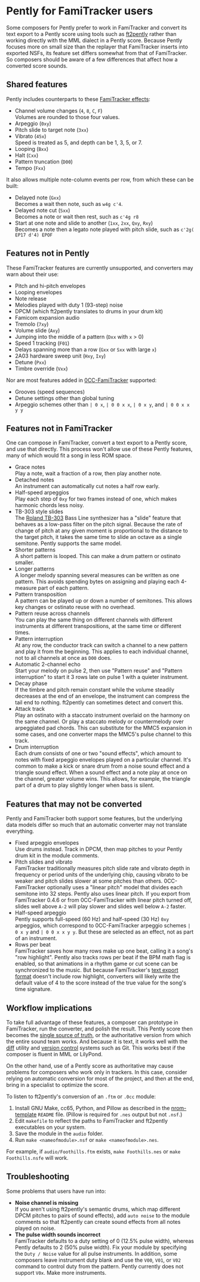 Pently for FamiTracker users
============================

Some composers for Pently prefer to work in FamiTracker and convert
its text export to a Pently score using tools such as [ft2pently]
rather than working directly with the MML dialect in a Pently score.
Because Pently focuses more on small size than the replayer that
FamiTracker inserts into exported NSFs, its feature set differs
somewhat from that of FamiTracker.  So composers should be aware
of a few differences that affect how a converted score sounds.

Shared features
---------------
Pently includes counterparts to these [FamiTracker effects]:

* Channel volume changes (`4`, `8`, `C`, `F`)  
  Volumes are rounded to those four values.
* Arpeggio (`0xy`)
* Pitch slide to target note (`3xx`)
* Vibrato (`45x`)  
  Speed is treated as 5, and depth can be 1, 3, 5, or 7.
* Looping (`Bxx`)
* Halt (`Cxx`)
* Pattern truncation (`D00`)
* Tempo (`Fxx`)

It also allows multiple note-column events per row, from which
these can be built:

* Delayed note (`Gxx`)  
  Becomes a wait then note, such as `w4g c'4`.
* Delayed note cut (`Sxx`)  
  Becomes a note or wait then rest, such as `c'4g r8`
* Start at one note and slide to another
  (`1xx`, `2xx`, `Qxy`, `Rxy`)  
  Becomes a note then a legato note played with pitch slide,
  such as `c'2g( EP17 d'4) EPOF`

Features not in Pently
----------------------
These FamiTracker features are currently unsupported, and
converters may warn about their use:

* Pitch and hi-pitch envelopes
* Looping envelopes
* Note release
* Melodies played with duty 1 (93-step) noise
* DPCM (which ft2pently translates to drums in your drum kit)
* Famicom expansion audio
* Tremolo (`7xy`)
* Volume slide (`Axy`)
* Jumping into the middle of a pattern (`Dxx` with `x` > 0)
* Speed 1 tracking (`F01`)
* Delays spanning more than a row (`Gxx` or `Sxx` with large `x`)
* 2A03 hardware sweep unit (`Hxy`, `Ixy`)
* Detune (`Pxx`)
* Timbre override (`Vxx`)

Nor are most features added in [0CC-FamiTracker] supported:

* Grooves (speed sequences)
* Detune settings other than global tuning
* Arpeggio schemes other than `| 0 x`, `| 0 0 x x`, `| 0 x y`, and
  `| 0 0 x x y y`

Features not in FamiTracker
---------------------------
One can compose in FamiTracker, convert a text export to a Pently
score, and use that directly.  This process won't allow use of these
Pently features, many of which would fit a song in less ROM space.

* Grace notes  
  Play a note, wait a fraction of a row, then play another note.
* Detached notes  
  An instrument can automatically cut notes a half row early.
* Half-speed arpeggios  
  Play each step of `0xy` for two frames instead of one, which makes
  harmonic chords less noisy.
* TB-303 style slides  
  The [Roland TB-303] Bass Line synthesizer has a "slide" feature
  that behaves as a low-pass filter on the pitch signal.  Because the
  rate of change of pitch at any given moment is proportional to the
  distance to the target pitch, it takes the same time to slide an
  octave as a single semitone.  Pently supports the same model.
* Shorter patterns  
  A short pattern is looped.  This can make a drum pattern or
  ostinato smaller.
* Longer patterns  
  A longer melody spanning several measures can be written as one
  pattern.  This avoids spending bytes on assigning and playing
  each 4-measure part of each pattern.
* Pattern transposition  
  A pattern can be played up or down a number of semitones.
  This allows key changes or ostinato reuse with no overhead.
* Pattern reuse across channels  
  You can play the same thing on different channels with different
  instruments at different transpositions, at the same time or
  different times.
* Pattern interruption  
  At any row, the conductor track can switch a channel to a new
  pattern and play it from the beginning.  This applies to each
  individual channel, not to all channels at once as `D00` does.
* Automatic 2-channel echo  
  Start your melody on pulse 2, then use "Pattern reuse" and "Pattern
  interruption" to start it 3 rows late on pulse 1 with a quieter
  instrument.
* Decay phase  
  If the timbre and pitch remain constant while the volume steadily
  decreases at the end of an envelope, the instrument can compress
  the tail end to nothing.  ft2pently can sometimes detect and
  convert this.
* Attack track  
  Play an ostinato with a staccato instrument overlaid on the
  harmony on the same channel.  Or play a staccato melody or
  countermelody over arpeggiated pad chords.  This can substitute
  for the MMC5 expansion in some cases, and one converter maps
  the MMC5's pulse channel to this track.
* Drum interruption  
  Each drum consists of one or two "sound effects", which amount to
  notes with fixed arpeggio envelopes played on a particular channel.
  It's common to make a kick or snare drum from a noise sound effect
  and a triangle sound effect.  When a sound effect and a note play
  at once on the channel, greater volume wins.  This allows, for
  example, the triangle part of a drum to play slightly longer when
  bass is silent.

Features that may not be converted
----------------------------------
Pently and FamiTracker both support some features, but the underlying
data models differ so much that an automatic converter may not
translate everything.

* Fixed arpeggio envelopes  
  Use drums instead.  Track in DPCM, then map pitches to your Pently
  drum kit in the module comments.
* Pitch slides and vibrato  
  FamiTracker traditionally measures pitch slide rate and vibrato
  depth in frequency or period units of the underlying chip, causing
  vibrato to be weaker and pitch slides slower at some pitches than
  others.  0CC-FamiTracker optionally uses a "linear pitch" model
  that divides each semitone into 32 steps.  Pently also uses
  linear pitch.  If you export from FamiTracker 0.4.6 or from
  0CC-FamiTracker with linear pitch turned off, slides well above
  `A-2` will play slower and slides well below `A-2` faster.
* Half-speed arpeggio  
  Pently supports full-speed (60 Hz) and half-speed (30 Hz) `0xy`
  arpeggios, which correspond to 0CC-FamiTracker arpeggio schemes
  `| 0 x y` and `| 0 0 x x y y`.  But these are selected as an
  effect, not as part of an instrument.
* Rows per beat  
  FamiTracker saves how many rows make up one beat, calling it a
  song's "row highlight".  Pently also tracks rows per beat if
  the BPM math flag is enabled, so that animations in a rhythm
  game or cut scene can be synchronized to the music.  But because
  FamiTracker's [text export format] doesn't include row highlight,
  converters will likely write the default value of 4 to the score
  instead of the true value for the song's time signature.
	
Workflow implications
---------------------
To take full advantage of these features, a composer can prototype in
FamiTracker, run the converter, and polish the result.  This Pently
score then becomes the [single source of truth], or the authoritative
version from which the entire sound team works.  And because it is
text, it works well with the [diff] utility and [version control]
systems such as Git.  This works best if the composer is fluent in
MML or LilyPond.

On the other hand, use of a Pently score as authoritative may cause
problems for composers who work only in trackers.  In this case,
consider relying on automatic conversion for most of the project,
and then at the end, bring in a specialist to optimize the score.

To listen to ft2pently's conversion of an `.ftm` or `.0cc` module:

1. Install GNU Make, cc65, Python, and Pillow as described in the
   [nrom-template] `README` file.  (Pillow is required for `.nes`
   output but not `.nsf`.)
1. Edit `makefile` to reflect the paths to FamiTracker and ft2pently
   executables on your system.
2. Save the module in the `audio` folder.
3. Run `make <nameofmodule>.nsf` or `make <nameofmodule>.nes`.

For example, if `audio/Foothills.ftm` exists, `make Foothills.nes` or
`make Foothills.nsfe` will work.

Troubleshooting
---------------
Some problems that users have run into:

* **Noise channel is missing**  
  If you aren't using ft2pently's semantic drums, which map different
  DPCM pitches to pairs of sound effects), add `auto noise` to the
  module comments so that ft2pently can create sound effects from all
  notes played on noise.
* **The pulse width sounds incorrect**  
  FamiTracker defaults to a duty setting of 0 (12.5% pulse width),
  whereas Pently defaults to 2 (50% pulse width).  Fix your module
  by specifying the `Duty / Noise` value for all pulse instruments.
  In addition, some composers leave instrument duty blank and use the
  `V00`, `V01`, or `V02` command to control duty from the pattern.
  Pently currently does not support `V0x`.  Make more instruments.


[ft2pently]: https://github.com/NovaSquirrel/ft2pently
[FamiTracker effects]: http://famitracker.com/wiki/index.php?title=Effect_list
[0CC-FamiTracker]: https://github.com/HertzDevil/0CC-FamiTracker
[Roland TB-303]: https://en.wikipedia.org/wiki/Roland_TB-303
[text export format]: https://github.com/HertzDevil/famitracker-all/blob/master/hlp/text_export.htm
[single source of truth]: https://en.wikipedia.org/wiki/Single_source_of_truth
[diff]: https://en.wikipedia.org/wiki/Diff_utility
[version control]: https://en.wikipedia.org/wiki/Version_control
[nrom-template]: https://github.com/pinobatch/nrom-template/
